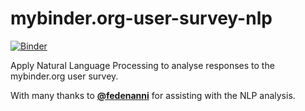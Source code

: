 # mybinder.org-user-survey-nlp

[![Binder](https://mybinder.org/badge_logo.svg)](https://mybinder.org/v2/gh/sgibson91/mybinder.org-user-survey-nlp/master?filepath=analyse-responses.ipynb)

Apply Natural Language Processing to analyse responses to the mybinder.org user survey.

With many thanks to [**@fedenanni**](https://github.com/fedenanni) for assisting with the NLP analysis.
